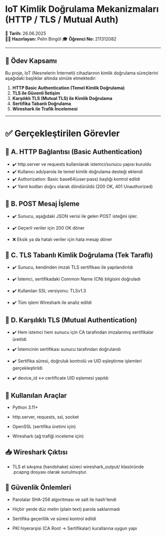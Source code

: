 # IoT Kimlik Doğrulama Mekanizmaları (HTTP / TLS / Mutual Auth)

📅 **Tarih:** 26.06.2025  
👨‍💻 **Hazırlayan:** Pelin Bingöl
🎓 **Öğrenci No:** 211312082

---

## 📌 Ödev Kapsamı

Bu proje, IoT (Nesnelerin İnterneti) cihazlarının kimlik doğrulama süreçlerini aşağıdaki başlıklar altında simüle etmektedir:

1. **HTTP Basic Authentication (Temel Kimlik Doğrulama)**
2. **TLS ile Güvenli İletişim**
3. **Karşılıklı TLS (Mutual TLS) ile Kimlik Doğrulama**
4. **Sertifika Tabanlı Doğrulama**
5. **Wireshark ile Trafik İncelemesi**

---

# ✅ Gerçekleştirilen Görevler

## 🔹 A. HTTP Bağlantısı (Basic Authentication)
- ✔️ http.server ve requests kullanılarak istemci/sunucu yapısı kuruldu
- ✔️ Kullanıcı adı/parola ile temel kimlik doğrulama desteği eklendi
- ✔️ Authorization: Basic base64(user:pass) başlığı kontrol edildi
- ✔️ Yanıt kodları doğru olarak döndürüldü (200 OK, 401 Unauthorized)

## 🔹 B. POST Mesaj İşleme
- ✔️ Sunucu, aşağıdaki JSON verisi ile gelen POST isteğini işler.

- ✔️ Geçerli veriler için 200 OK döner

- ❌ Eksik ya da hatalı veriler için hata mesajı döner


## 🔹 C. TLS Tabanlı Kimlik Doğrulama (Tek Taraflı)
- ✔️ Sunucu, kendinden imzalı TLS sertifikası ile yapılandırıldı

- ✔️ İstemci, sertifikadaki Common Name (CN) bilgisini doğruladı

- ✔️ Kullanılan SSL versiyonu: TLSv1.3

- ✔️ Tüm işlem Wireshark ile analiz edildi

## 🔹 D. Karşılıklı TLS (Mutual Authentication)
- ✔️ Hem istemci hem sunucu için CA tarafından imzalanmış sertifikalar üretildi

- ✔️ İstemcinin sertifikası sunucu tarafından doğrulandı

- ✔️ Sertifika süresi, doğruluk kontrolü ve UID eşleştirme işlemleri gerçekleştirildi

- ✔️ device_id ↔️ certificate UID eşlemesi yapıldı

## 🧪 Kullanılan Araçlar
- Python 3.11+

- http.server, requests, ssl, socket

- OpenSSL (sertifika üretimi için)

- Wireshark (ağ trafiği inceleme için)

## 📥 Wireshark Çıktısı
- TLS el sıkışma (handshake) süreci wireshark_output/ klasöründe .pcapng dosyası olarak sunulmuştur.

## 🔐 Güvenlik Önlemleri
- Parolalar SHA-256 algoritması ve salt ile hash'lendi

- Hiçbir yerde düz metin (plain text) parola saklanmadı

- Sertifika geçerlilik ve süresi kontrol edildi

- PKI hiyerarşisi (CA Root → Sertifikalar) kurallarına uygun yapı
